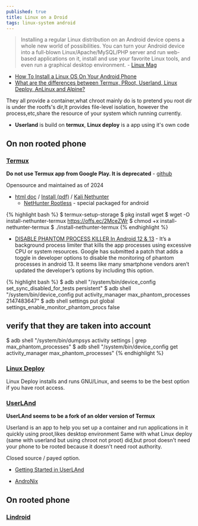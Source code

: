 ```yaml
---
published: true
title: Linux on a Droid
tags: linux-system android
---
```

> Installing a regular Linux distribution on an Android device opens a whole new world of possibilities. You can turn your Android device into a full-blown Linux/Apache/MySQL/PHP server and run web-based applications on it, install and use your favorite Linux tools, and even run a graphical desktop environment. - [Linux Mag](https://www.linux-magazine.com/Online/Features/Convert-an-Android-Device-to-Linux)

- [How To Install a Linux OS On Your Android Phone](https://helpdeskgeek.com/linux-tips/how-to-install-a-linux-os-on-your-android-phone/)
- [What are the differences between Termux, PRoot, Userland, Linux Deploy, AnLinux and Alpine?](https://superuser.com/questions/1546024/what-are-the-differences-between-termux-proot-userland-linux-deploy-anlinux)

They all provide a container,what chroot mainly do is to pretend you root dir is under the rootfs's dir,It provides file-level isolation, however the process,etc,share the resource of your system which running currently.
- **Userland** is build on **termux**, **Linux deploy** is a app using it's own code

## On non rooted phone
### [Termux](https://www.youtube.com/watch?v=KxOGyuGq0Ts)
**Do not use Termux app from Google Play. It is deprecated** - [github](https://github.com/termux/termux-app/releases/tag/v0.118.1)

Opensource and maintained as of 2024

- [html doc](https://www.golinuxcloud.com/install-kali-linux-on-android/) / [Install (pdf)](https://www.dropbox.com/scl/fi/irpaebjwlu5v1c3mt4hzi/Android-Kali-NetHunter-Install-2.pdf?rlkey=65gpc275fy6sbkz0i19wlcj06&e=1&dl=0) / [Kali Nethunter](https://www.kali.org/docs/nethunter/) 
	- [NetHunter Rootless](https://www.kali.org/docs/nethunter/nethunter-rootless/) - special packaged for android

{% highlight bash %}
$ termux-setup-storage
$ pkg install wget
$ wget -O install-nethunter-termux https://offs.ec/2MceZWr
$ chmod +x install-nethunter-termux
$ ./install-nethunter-termux
{% endhighlight %}

- [DISABLE PHANTOM PROCESS KILLER In Android 12 & 13](https://kskroyal.com/disable-phantom-process-killer-in-android-12-13/) - It’s a background process limiter that kills the app processes using excessive CPU or system resources. Google has submitted a patch that adds a toggle in developer options to disable the monitoring of phantom processes in android 13. It seems like many smartphone vendors aren’t updated the developer’s options by including this option. 

{% highlight bash %}
$ adb shell "/system/bin/device_config set_sync_disabled_for_tests persistent"
$ adb shell "/system/bin/device_config put activity_manager max_phantom_processes 2147483647"
$ adb shell settings put global settings_enable_monitor_phantom_procs false

## verify that they are taken into account
$ adb shell "/system/bin/dumpsys activity settings | grep max_phantom_processes"
$ adb shell "/system/bin/device_config get activity_manager max_phantom_processes"
{% endhighlight %}

### [Linux Deploy](https://github.com/meefik/linuxdeploy)

Linux Deploy installs and runs GNU/Linux, and seems to be the best option if you have root access.

### [ UserLAnd](https://www.androidauthority.com/install-ubuntu-on-your-android-smartphone-765408/)

**UserLAnd seems to be a fork of an older version of Termux**

Userland is an app to help you set up a container and run applications in it quickly using proot,likes desktop environment Same with what Linux deploy (same with userland but using chroot not proot) did,but proot doesn't need your phone to be rooted because it doesn't need root authority.

Closed source / payed option.

- [Getting Started in UserLAnd](https://github.com/CypherpunkArmory/UserLAnd/wiki/Getting-Started-in-UserLAnd)


- [AndroNix](https://www.makeuseof.com/tag/how-to-linux-on-android/) 

## On rooted phone
### [Lindroid](https://hackaday.com/2024/06/18/lindroid-promises-true-linux-on-android/)
